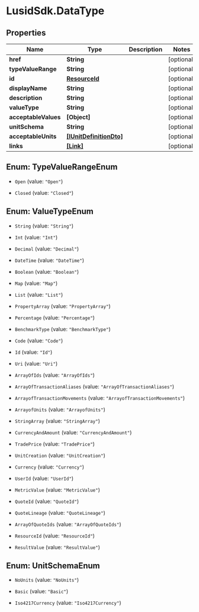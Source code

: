 # LusidSdk.DataType

## Properties
Name | Type | Description | Notes
------------ | ------------- | ------------- | -------------
**href** | **String** |  | [optional] 
**typeValueRange** | **String** |  | [optional] 
**id** | [**ResourceId**](ResourceId.md) |  | [optional] 
**displayName** | **String** |  | [optional] 
**description** | **String** |  | [optional] 
**valueType** | **String** |  | [optional] 
**acceptableValues** | **[Object]** |  | [optional] 
**unitSchema** | **String** |  | [optional] 
**acceptableUnits** | [**[IUnitDefinitionDto]**](IUnitDefinitionDto.md) |  | [optional] 
**links** | [**[Link]**](Link.md) |  | [optional] 


<a name="TypeValueRangeEnum"></a>
## Enum: TypeValueRangeEnum


* `Open` (value: `"Open"`)

* `Closed` (value: `"Closed"`)




<a name="ValueTypeEnum"></a>
## Enum: ValueTypeEnum


* `String` (value: `"String"`)

* `Int` (value: `"Int"`)

* `Decimal` (value: `"Decimal"`)

* `DateTime` (value: `"DateTime"`)

* `Boolean` (value: `"Boolean"`)

* `Map` (value: `"Map"`)

* `List` (value: `"List"`)

* `PropertyArray` (value: `"PropertyArray"`)

* `Percentage` (value: `"Percentage"`)

* `BenchmarkType` (value: `"BenchmarkType"`)

* `Code` (value: `"Code"`)

* `Id` (value: `"Id"`)

* `Uri` (value: `"Uri"`)

* `ArrayOfIds` (value: `"ArrayOfIds"`)

* `ArrayOfTransactionAliases` (value: `"ArrayOfTransactionAliases"`)

* `ArrayofTransactionMovements` (value: `"ArrayofTransactionMovements"`)

* `ArrayofUnits` (value: `"ArrayofUnits"`)

* `StringArray` (value: `"StringArray"`)

* `CurrencyAndAmount` (value: `"CurrencyAndAmount"`)

* `TradePrice` (value: `"TradePrice"`)

* `UnitCreation` (value: `"UnitCreation"`)

* `Currency` (value: `"Currency"`)

* `UserId` (value: `"UserId"`)

* `MetricValue` (value: `"MetricValue"`)

* `QuoteId` (value: `"QuoteId"`)

* `QuoteLineage` (value: `"QuoteLineage"`)

* `ArrayOfQuoteIds` (value: `"ArrayOfQuoteIds"`)

* `ResourceId` (value: `"ResourceId"`)

* `ResultValue` (value: `"ResultValue"`)




<a name="UnitSchemaEnum"></a>
## Enum: UnitSchemaEnum


* `NoUnits` (value: `"NoUnits"`)

* `Basic` (value: `"Basic"`)

* `Iso4217Currency` (value: `"Iso4217Currency"`)




